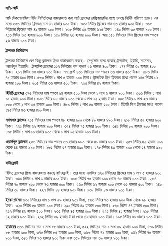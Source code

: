 **সনি-স্মার্ট**

স্মার্ট টেকনোলজিস বিডি লিমিটেডের বাজারজাত করা স্মার্ট ব্র্যান্ডের রেফ্রিজারেটর পণ্যে চলছে নির্দিষ্ট পরিমাণ ছাড়। এর মধ্যে ৩৫৬ লিটারের ফ্রিজের দাম ৪৭ হাজার ৯০০ টাকা। ৩৩০ লিটার ফ্রিজের দাম ৪৬ হাজার ৯০০ টাকা। ৩০৫ লিটারের ফ্রিজের দাম ৪১ হাজার ৯০০ টাকা। ২৩৮ লিটার ৩৫ হাজার ৬২৫ টাকা। ২৪০ লিটার ৩৫ হাজার ৯০০ টাকা। ২১৬ লিটার ৩৩ হাজার ৯০০ টাকা। ১৫০ লিটার ২৬ হাজার ৯০০ টাকা। আর ১৫০ লিটারের ডিপ ফ্রিজের দাম পড়বে ২৬ হাজার ৯০০ টাকা।

**ট্রান্সকম ডিজিটাল**

ট্রান্সকম ডিজিটাল বেশ কিছু ব্র্যান্ডের ফ্রিজ বাজারজাত করছে। সেগুলোর মধ্যে রয়েছে ট্রান্সটেক, হিটাচি, স্যামসাং, ওয়ার্লপুল ইত্যাদি। ট্রান্সটেক ব্র্যান্ডের ১৫৭ লিটারের দাম পড়বে ২৬ হাজার ৪০০ টাকা। ১৭৭ লিটার ৩১ হাজার ৪০০ টাকা। ২০৭ লিটার ৩৪ হাজার ৪০০ টাকা। নন–ফ্রস্ট ৪৩০ লিটারের দাম পড়বে ৬৬ হাজার ৫০০ টাকা। ৩৮৬ লিটার ৭০ হাজার ৪০০ টাকা। ৫৬৩ লিটার ১ লাখ ৫ হাজার ৯০০ টাকা। ট্রান্সটেক ডিপ ফ্রিজের মধ্যে পাবেন ১৪৫ লিটার ৩১ হাজার ৫০০ টাকা। ২০৫ লিটার ৩৬ হাজার ৫০০ টাকা। ২৫৫ লিটার ৪২ হাজার টাকা।

**হিটাচি ব্র্যান্ডের** ৩৭৫ লিটারের দাম পড়বে ৯৪ হাজার ৫০০ টাকা থেকে ১ লাখ ৬ হাজার ৯০০ টাকা। ৩৬৬ লিটার ১ লাখ ১০ হাজার ৯০০ টাকা। ৪০৩ লিটার ৯৮ হাজার ৯০০ থেকে ১ লাখ ১২ হাজার টাকা। ৪৪৩ লিটার ১ লাখ ২৩ হাজার ৮০০ থেকে ১ লাখ ৩৫ হাজার ৩০০ টাকা। ৪৮৯ লিটার ১ লাখ ৫০ হাজার ৫০০ টাকা। হিটাচি ডিপ ফ্রিজের মধ্যে পাবেন ১৪৫ লিটার ৪৩ হাজার ৪০০ টাকা।

**স্যামসাং ব্র্যান্ডের** ২১৫ লিটারের দাম পড়বে ৪৮ হাজার ৯০০ থেকে ৪৯ হাজার ৯৯০ টাকা। ২১৮ লিটার ৫২ হাজার ৯০০ টাকা। ২৭৫ লিটার ৬২ হাজার ৯০০ টাকা। ৩২৪ লিটার ৭৫ হাজার ৯০০ টাকা। ৩৪৫ লিটার ৮০ হাজার ৯০০ টাকা। ৪৬৫ লিটার ১ লাখ ১০ হাজার ৯০০ থেকে ১ লাখ ১২ হাজার ৯০০ টাকা।

**ওয়ার্লপুল ব্র্যান্ডের** ২৩৬ লিটারের দাম পড়বে ৩৬ হাজার ৯৯০ থেকে ৪১ হাজার ৯৯০ টাকা। ২৫৭ লিটার ৪২ হাজার ৪৯০ থেকে ৪৪ হাজার ৯৯০ টাকা। ২৬৫ লিটার ৫৭ হাজার ৪৯০ টাকা। ২৭৮ লিটার ৪৩ হাজার ৯৯০ থেকে ৫৪ হাজার ৯৯০ টাকা।

**বাটারফ্লাই**

বিভিন্ন ব্র্যান্ডের ফ্রিজ বাজারজাত করছে বাটারফ্লাই। তার মধ্যে এলজির ৩৬০ লিটারের ফ্রিজের দাম ১ লাখ ৫ হাজার ৯০০ টাকা। ৩৪০ লিটার ১ লাখ ১ হাজার ৫০০ টাকা। ৩০৮ লিটার ৭৫ হাজার ৯০০ থেকে ৭৮ হাজার ৯০০ টাকা। ২৮৪ লিটার ৭০ হাজার ৯০০ থেকে ৭৩ হাজার ৫০০ টাকা। ২৬০ লিটার ৬২ হাজার ৯০০ থেকে ৬৫ হাজার ৫০০ টাকা। ২৪০ লিটার ৩৮ হাজার টাকা। ২২৭ লিটার ৪৪ হাজার ৯০১ টাকা। ১৩৮ লিটার ৪৬ হাজার ৯০০ টাকা।

**ইকো প্লাসের** ৬৩০ লিটারের দাম ১ লাখ ২৯ হাজার ৯০১ টাকা, ৫৬৬ লিটার ৭৩ হাজার ৯০০ টাকা থেকে ৯৮ হাজার টাকা। ৩২০ লিটার ৫০ হাজার ৯০০ টাকা। ২৯০ লিটার ৪৯ হাজার ৫০০ টাকা। ২৬০ লিটার ৪৭ হাজার ৫০০ টাকা। ২৫২ লিটার ৪৬ হাজার ৫০০ টাকা। ২৩৫ লিটার ৪৫ হাজার ৫০০ টাকা। ২২৫ লিটার ৪১ হাজার টাকা। ২১৮ লিটার ৪২ হাজার ৯০০ টাকা। ২০২ লিটার ৩৯ হাজার টাকা থেকে ৪১ হাজার ৯০০ টাকা। ১৯৫ লিটার ৪০ হাজার ৯০০ টাকা।

**হায়ারের** ৬৩০ লিটারের দাম ১ লাখ ৫৫ হাজার ৯০০ টাকা, ৫২২ লিটারের দাম ১ লাখ ৩৯ হাজার ৯০০ টাকা, ৪৩৯ লিটার ৮৮ হাজার ৯০০ টাকা, ৩৭৫ লিটার ৮৫ হাজার ৯০০ টাকা, ৩৬৬ লিটার ৭৯ হাজার ৯০০ টাকা, ৩৪২ লিটার ৭৫ হাজার ৯০০ টাকা, ৩৪০ লিটার ৭৩ হাজার ৯০০ টাকা এবং ৩১৯ লিটারের দাম ৬৯ হাজার ৯০০ টাকা।

